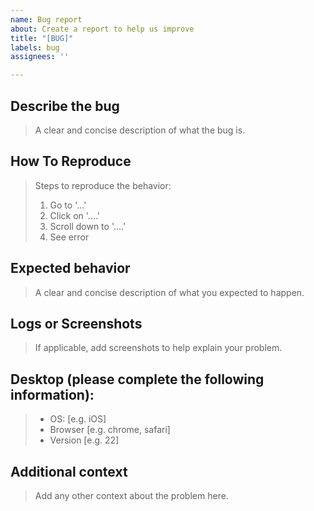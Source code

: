 ```yaml
---
name: Bug report
about: Create a report to help us improve
title: "[BUG]"
labels: bug
assignees: ''

---
```


## Describe the bug
> A clear and concise description of what the bug is.

## How To Reproduce
> Steps to reproduce the behavior:
> 1. Go to '...'
> 2. Click on '....'
> 3. Scroll down to '....'
> 4. See error

## Expected behavior
> A clear and concise description of what you expected to happen.

## Logs or Screenshots
> If applicable, add screenshots to help explain your problem.

## Desktop (please complete the following information):
> - OS: [e.g. iOS]
> - Browser [e.g. chrome, safari]
> - Version [e.g. 22]

## Additional context
> Add any other context about the problem here.
